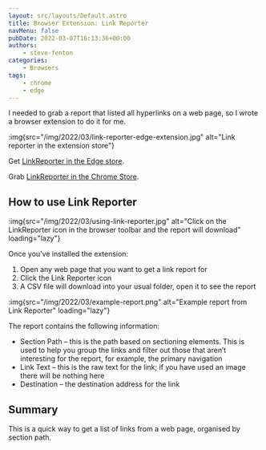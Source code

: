 ```yaml
---
layout: src/layouts/Default.astro
title: Browser Extension: Link Reporter
navMenu: false
pubDate: 2022-03-07T16:13:36+00:00
authors:
    - steve-fenton
categories:
    - Browsers
tags:
    - chrome
    - edge
---
```


I needed to grab a report that listed all hyperlinks on a web page, so I wrote a browser extension to do it for me.

:img{src="/img/2022/03/link-reporter-edge-extension.jpg" alt="Link reporter in the extension store"}

Get [LinkReporter in the Edge store](https://microsoftedge.microsoft.com/addons/detail/linkreporter/fjcjpdljldimcgcinebaopphlnoegfng).

Grab [LinkReporter in the Chrome Store](https://chrome.google.com/webstore/detail/linkreporter/mkfnghikdmejcicolbcdmfdfbkbhmefl).

## How to use Link Reporter

:img{src="/img/2022/03/using-link-reporter.jpg" alt="Click on the LinkReporter icon in the browser toolbar and the report will download" loading="lazy"}

Once you’ve installed the extension:

1. Open any web page that you want to get a link report for
2. Click the Link Reporter icon
3. A CSV file will download into your usual folder, open it to see the report

:img{src="/img/2022/03/example-report.png" alt="Example report from Link Reporter" loading="lazy"}

The report contains the following information:

- Section Path – this is the path based on sectioning elements. This is used to help you group the links and filter out those that aren’t interesting for the report, for example, the primary navigation
- Link Text – this is the raw text for the link; if you have used an image there will be nothing here
- Destination – the destination address for the link

## Summary

This is a quick way to get a list of links from a web page, organised by section path.